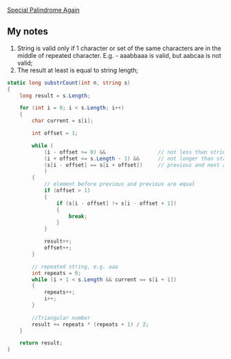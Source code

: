 [Special Palindrome Again](https://www.hackerrank.com/challenges/special-palindrome-again/problem?h_l=interview&playlist_slugs%5B%5D=interview-preparation-kit&playlist_slugs%5B%5D=strings)

## My notes
1. String is valid only if 1 character or set of the same characters are in the middle of repeated character. E.g. - aaabbaaa is valid, but aabcaa is not valid;
2. The result at least is equal to string length;

```csharp
static long substrCount(int n, string s)
{
    long result = s.Length;

    for (int i = 0; i < s.Length; i++)
    {
        char current = s[i];

        int offset = 1;

        while (
            (i - offset >= 0) &&                 // not less than string
            (i + offset <= s.Length - 1) &&      // not longer than string
            (s[i - offset] == s[i + offset])     // previous and next are equal
            ) 
        {
            // element before previous and previous are equal
            if (offset > 1)
            {
                if (s[i - offset] != s[i - offset + 1])
                {
                    break;
                }
            }

            result++;
            offset++;
        }

        // repeated string, e.g. aaa
        int repeats = 0;
        while (i + 1 < s.Length && current == s[i + 1])
        {
            repeats++;
            i++;
        }
        
        //Triangular number
        result += repeats * (repeats + 1) / 2;
    }

    return result;
}
```
